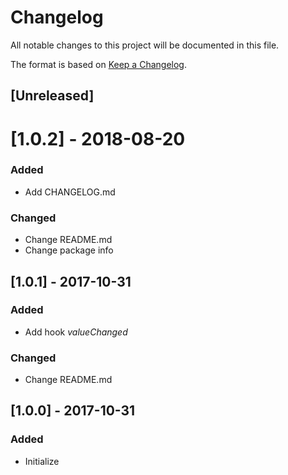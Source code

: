 # Changelog
All notable changes to this project will be documented in this file.

The format is based on [Keep a Changelog](http://keepachangelog.com/en/1.0.0/).

## [Unreleased]

# [1.0.2] - 2018-08-20
### Added
- Add CHANGELOG.md

### Changed
- Change README.md
- Change package info

## [1.0.1] - 2017-10-31
### Added
- Add hook *valueChanged*

### Changed
- Change README.md

## [1.0.0] - 2017-10-31
### Added
- Initialize




